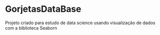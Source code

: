 # GorjetasDataBase
Projeto criado para estudo de data science usando visualização de dados com a biblioteca Seaborn
